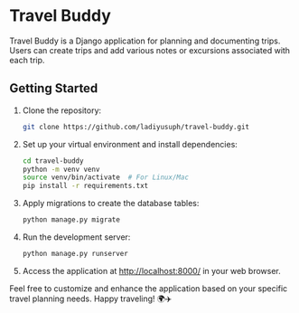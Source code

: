 # Travel Buddy

Travel Buddy is a Django application for planning and documenting trips. Users can create trips and add various notes or excursions associated with each trip.

## Getting Started

1. Clone the repository:

   ```bash
   git clone https://github.com/ladiyusuph/travel-buddy.git
   ```

2. Set up your virtual environment and install dependencies:

   ```bash
   cd travel-buddy
   python -m venv venv
   source venv/bin/activate  # For Linux/Mac
   pip install -r requirements.txt
   ```

3. Apply migrations to create the database tables:

   ```bash
   python manage.py migrate
   ```

4. Run the development server:

   ```bash
   python manage.py runserver
   ```

5. Access the application at [http://localhost:8000/](http://localhost:8000/) in your web browser.

Feel free to customize and enhance the application based on your specific travel planning needs. Happy traveling! 🌍✈️